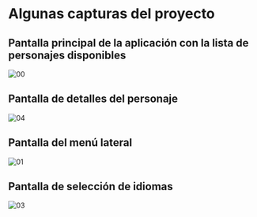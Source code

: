 # Algunas capturas del proyecto 

## Pantalla principal de la aplicación con la lista de personajes disponibles
![00](https://github.com/user-attachments/assets/1ec8b2f0-2857-413c-809b-7dfdaa9894d6)

## Pantalla de detalles del personaje
![04](https://github.com/user-attachments/assets/7561a895-7b29-42c1-a70e-90d91dc7323b)

## Pantalla del menú lateral
![01](https://github.com/user-attachments/assets/252fcd69-113e-4621-9867-252705f84dd5)

## Pantalla de selección de idiomas 
![03](https://github.com/user-attachments/assets/eba45100-a403-42aa-ae11-9f0d097c0a1c)


